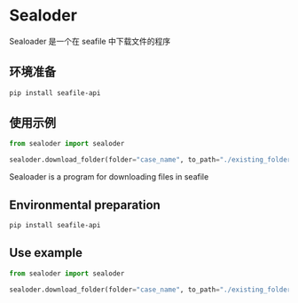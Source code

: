 # Sealoder

Sealoader 是一个在 seafile 中下载文件的程序
## 环境准备
```bash
pip install seafile-api
```

## 使用示例
```python
from sealoder import sealoder

sealoder.download_folder(folder="case_name", to_path="./existing_folder")
```

Sealoader is a program for downloading files in seafile
## Environmental preparation
```bash
pip install seafile-api
```

## Use example
```python
from sealoder import sealoder

sealoder.download_folder(folder="case_name", to_path="./existing_folder")
```





